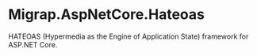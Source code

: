 # Migrap.AspNetCore.Hateoas

HATEOAS (Hypermedia as the Engine of Application State) framework for ASP.NET Core.
